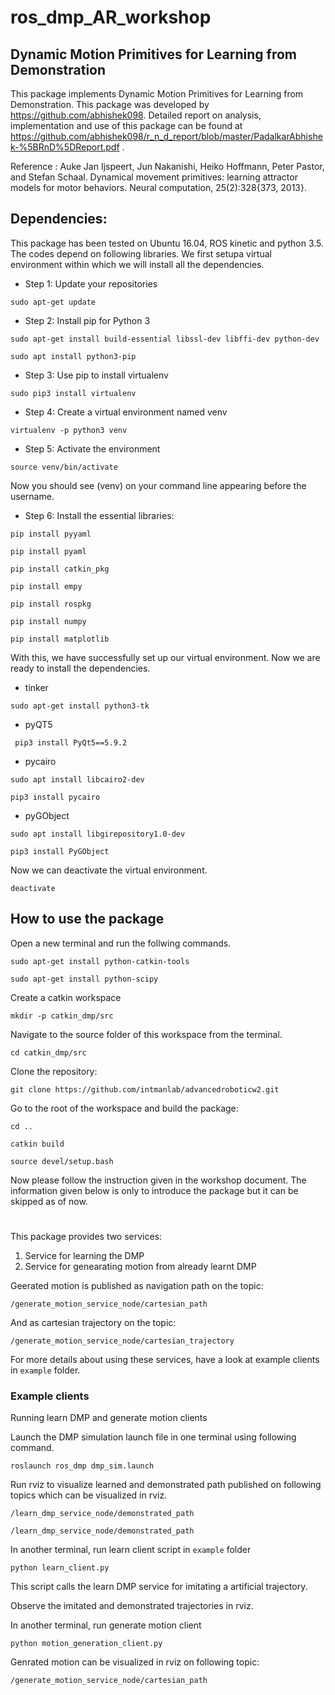 # ros_dmp_AR_workshop


## Dynamic Motion Primitives for Learning from Demonstration

This package implements Dynamic Motion Primitives for Learning from Demonstration. This package was developed by https://github.com/abhishek098. Detailed report on analysis, implementation and use of this package can be found at https://github.com/abhishek098/r_n_d_report/blob/master/PadalkarAbhishek-%5BRnD%5DReport.pdf . 

Reference : Auke Jan Ijspeert, Jun Nakanishi, Heiko Hoffmann, Peter Pastor, and Stefan Schaal. Dynamical movement primitives: learning attractor models for motor behaviors. Neural computation, 25(2):328{373, 2013}. 

## Dependencies:

This package has been tested on Ubuntu 16.04, ROS kinetic and python 3.5. The codes depend on following libraries. We first setupa virtual environment within which we will install all the dependencies. 

* Step 1: Update your repositories

`sudo apt-get update`

* Step 2: Install pip for Python 3

`sudo apt-get install build-essential libssl-dev libffi-dev python-dev`

`sudo apt install python3-pip`

* Step 3: Use pip to install virtualenv

`sudo pip3 install virtualenv`

* Step 4: Create a virtual environment named venv

`virtualenv -p python3 venv`

* Step 5: Activate the environment 

`source venv/bin/activate`

Now you should see (venv) on your command line appearing before the username. 

* Step 6: Install the essential libraries: 

`pip install pyyaml`

`pip install pyaml`

`pip install catkin_pkg`

`pip install empy`

`pip install rospkg`

`pip install numpy`

`pip install matplotlib`

With this, we have successfully set up our virtual environment. Now we are ready to install the dependencies. 

* tinker

`sudo apt-get install python3-tk`

* pyQT5

` pip3 install PyQt5==5.9.2`

* pycairo

`sudo apt install libcairo2-dev`

`pip3 install pycairo`

* pyGObject

`sudo apt install libgirepository1.0-dev`

`pip3 install PyGObject`

Now we can deactivate the virtual environment. 

`deactivate`

## How to use the package

Open a new terminal and run the follwing commands. 

`sudo apt-get install python-catkin-tools `

`sudo apt-get install python-scipy`

Create a catkin workspace

`mkdir -p catkin_dmp/src`

Navigate to the source folder of this workspace from the terminal. 

`cd catkin_dmp/src`

Clone the repository:

`git clone https://github.com/intmanlab/advancedroboticw2.git`

Go to the root of the workspace and build the package:

`cd ..`

`catkin build`

`source devel/setup.bash`

Now please follow the instruction given in the workshop document. The information given below is only to introduce the package but it can be skipped as of now. 

#
This package provides two services:
1. Service for learning the DMP
2. Service for genearating motion from already learnt DMP

Geerated motion is published as navigation path on the topic:

`/generate_motion_service_node/cartesian_path`

And as cartesian trajectory on the topic:

`/generate_motion_service_node/cartesian_trajectory`

For more details about using these services, have a look at example clients in `example` folder. 

### Example clients
Running learn DMP and generate motion clients

Launch the DMP simulation launch file in one terminal using following command.

`roslaunch ros_dmp dmp_sim.launch`

Run rviz to visualize learned and demonstrated path published on following topics which can be visualized in rviz. 

`/learn_dmp_service_node/demonstrated_path`

`/learn_dmp_service_node/demonstrated_path`

In another terminal, run learn client script in `example` folder

`python learn_client.py`

This script calls the learn DMP service for imitating a artificial trajectory. 

Observe the imitated and demonstrated trajectories in rviz.

In another terminal, run generate motion client

`python motion_generation_client.py`

Genrated motion can be visualized in rviz on following topic:

`/generate_motion_service_node/cartesian_path`
